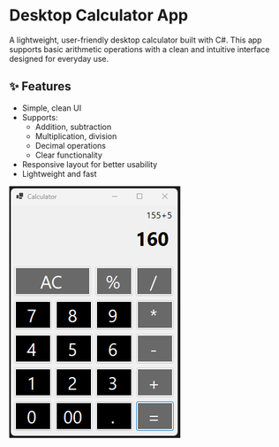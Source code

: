 # Desktop Calculator App

A lightweight, user-friendly desktop calculator built with C#. This app supports basic arithmetic operations with a clean and intuitive interface designed for everyday use.

## ✨ Features

- Simple, clean UI
- Supports:
  - Addition, subtraction
  - Multiplication, division
  - Decimal operations
  - Clear functionality
- Responsive layout for better usability
- Lightweight and fast

![Calculator Screenshot](Calculator/Calculator/assets/Screenshot_2.png)

